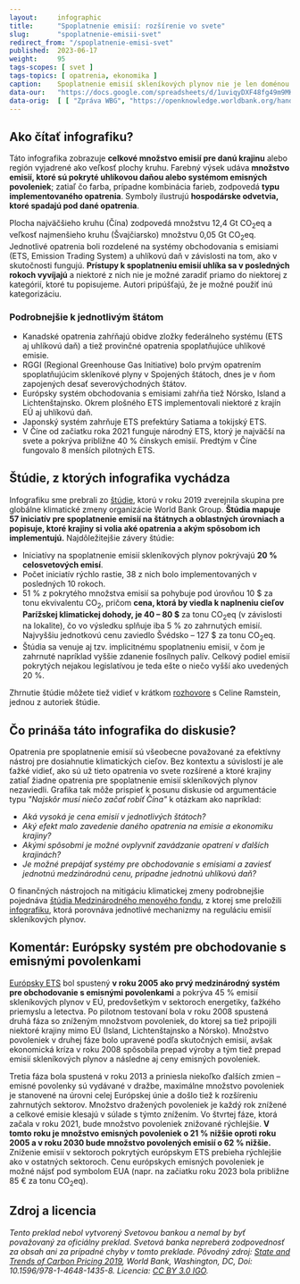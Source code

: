 ```yaml
---
layout:     infographic
title:      "Spoplatnenie emisií: rozšírenie vo svete"
slug:       "spoplatnenie-emisii-svet"
redirect_from: "/spoplatnenie-emisi-svet"
published:  2023-06-17
weight:     95
tags-scopes: [ svet ]
tags-topics: [ opatrenia, ekonomika ]
caption:    Spoplatnenie emisií skleníkových plynov nie je len doménou Európskej únie – mnoho krajín sveta má zavedenú uhlíkovú daň alebo systém emisných povoleniek.
data-our:   "https://docs.google.com/spreadsheets/d/1uviqyDXF48fg49m9MKZV-ghN_nmoteMqfFgt01ouqjg/edit?usp=sharing"
data-orig:	[ [ "Zpráva WBG", "https://openknowledge.worldbank.org/handle/10986/31755" ] ]
---
```

## Ako čítať infografiku?

Táto infografika zobrazuje **celkové množstvo emisií pre danú krajinu** alebo región vyjadrené ako veľkosť plochy kruhu. Farebný výsek udáva **množstvo emisií, ktoré sú pokryté uhlíkovou daňou alebo systémom emisných povoleniek**; zatiaľ čo farba, prípadne kombinácia farieb, zodpovedá **typu implementovaného opatrenia**. Symboly ilustrujú **hospodárske odvetvia, ktoré spadajú pod dané opatrenia**.

Plocha najväčšieho kruhu (Čína) zodpovedá množstvu 12,4 Gt <glossary id="co2eq">CO<sub>2</sub>eq</glossary> a veľkosť najmenšieho kruhu (Švajčiarsko) množstvu 0,05 Gt CO<sub>2</sub>eq. Jednotlivé opatrenia boli rozdelené na systémy obchodovania s emisiami (ETS, Emission Trading System) a uhlíkovú daň v závislosti na tom, ako v skutočnosti fungujú. **Prístupy k spoplatneniu emisií uhlíka sa v posledných rokoch vyvíjajú** a niektoré z nich nie je možné zaradiť priamo do niektorej z kategórií, ktoré tu popisujeme. Autori pripúšťajú, že je možné použiť inú kategorizáciu.

### Podrobnejšie k jednotlivým štátom

* Kanadské opatrenia zahŕňajú obidve zložky federálneho systému (ETS aj uhlíkovú daň) a tiež provinčné opatrenia spoplatňujúce uhlíkové emisie.
* RGGI (Regional Greenhouse Gas Initiative) bolo prvým opatrením spoplatňujúcim skleníkové plyny v Spojených štátoch, dnes je v ňom zapojených desať severovýchodných štátov.
* Európsky systém obchodovania s emisiami zahŕňa tiež Nórsko, Island a Lichtenštajnsko. Okrem plošného ETS implementovali niektoré z krajín EÚ aj uhlíkovú daň.
* Japonský systém zahrňuje ETS prefektúry Satiama a tokijský ETS.
* V Číne od začiatku roka 2021 funguje národný ETS, ktorý je najväčší na svete a pokrýva približne 40 % čínskych emisií. Predtým v Číne fungovalo 8 menších pilotných ETS.

## Štúdie, z ktorých infografika vychádza

Infografiku sme prebrali zo [štúdie](https://openknowledge.worldbank.org/handle/10986/31755), ktorú v roku 2019 zverejnila skupina pre globálne klimatické zmeny organizácie World Bank Group. **Štúdia mapuje 57 iniciatív pre spoplatnenie emisií na štátnych a oblastných úrovniach a popisuje, ktoré krajiny si volia aké opatrenia a akým spôsobom ich implementujú.** Najdôležitejšie závery štúdie:

* Iniciatívy na spoplatnenie emisií skleníkových plynov pokrývajú **20 % celosvetových emisí**.
* Počet iniciatív rýchlo rastie, 38 z nich bolo implementovaných v posledných 10 rokoch.
* 51 % z pokrytého množstva emisií sa pohybuje pod úrovňou 10 $ za tonu ekvivalentu CO<sub>2</sub>, pričom **cena, ktorá by viedla k naplneniu cieľov Parížskej klimatickej dohody, je 40 – 80 $** za tonu CO<sub>2</sub>eq (v závislosti na lokalite), čo vo výsledku splňuje iba  5 % zo zahrnutých emisií. Najvyššiu jednotkovú cenu zaviedlo Švédsko – 127 $ za tonu CO<sub>2</sub>eq.
* Štúdia sa venuje aj tzv. implicitnému spoplatneniu emisií, v čom je zahrnuté napríklad vyššie zdanenie fosílnych palív. Celkový podiel emisií pokrytých nejakou legislatívou je teda ešte o niečo vyšší ako uvedených 20 %.

Zhrnutie štúdie môžete tiež vidieť v krátkom [rozhovore](https://www.youtube.com/watch?v=jBcpZahjKcE) s Celine Ramstein, jednou z autoriek štúdie.

## Čo prináša táto infografika do diskusie?

Opatrenia pre spoplatnenie emisií sú všeobecne považované za efektívny nástroj pre dosiahnutie klimatických cieľov. Bez kontextu a súvislostí je ale ťažké vidieť, ako sú už tieto opatrenia vo svete rozšírené a ktoré krajiny zatiaľ žiadne opatrenia pre spoplatnenie emisií skleníkových plynov nezaviedli. Grafika tak môže prispieť k posunu diskusie od argumentácie typu *"Najskôr musí niečo začať robiť Čína"* k otázkam ako napríklad:

* *Aká vysoká je cena emisií v jednotlivých štátoch?*
* *Aký efekt malo zavedenie daného opatrenia na emisie a ekonomiku krajiny?*
* *Akými spôsobmi je možné ovplyvniť zavádzanie opatrení v ďalších krajinách?*
* *Je možné prepájať systémy pre obchodovanie s emisiami a zaviesť jednotnú medzinárodnú cenu, prípadne jednotnú uhlíkovú daň?*

O finančných nástrojoch na mitigáciu klimatickej zmeny podrobnejšie pojednáva [štúdia Medzinárodného menového fondu](https://www.imf.org/en/Publications/FM/Issues/2019/09/12/fiscal-monitor-october-2019), z ktorej sme preložili [infografiku](/infografiky/mitigacne-opatrenia-mmf), ktorá porovnáva jednotlivé mechanizmy na reguláciu emisií skleníkových plynov.

## Komentár: Európsky systém pre obchodovanie s emisnými povolenkami

[Európsky ETS](https://ec.europa.eu/clima/policies/ets_en) bol spustený **v roku 2005 ako prvý medzinárodný systém pre obchodovanie s emisnými povolenkami** a pokrýva 45 % emisií skleníkových plynov v EÚ, predovšetkým v sektoroch energetiky, ťažkého priemyslu a letectva. Po pilotnom testovaní bola v roku 2008 spustená druhá fáza so zníženým množstvom povoleniek, do ktorej sa tiež pripojili niektoré krajiny mimo EÚ (Island, Lichtenštajnsko a Nórsko). Množstvo povoleniek v druhej fáze bolo upravené podľa skutočných emisií, avšak ekonomická kríza v roku 2008 spôsobila prepad výroby a tým tiež prepad emisií skleníkových plynov a následne aj ceny emisných povoleniek.

Tretia fáza bola spustená v roku 2013 a priniesla niekoľko ďalších zmien – emisné povolenky sú vydávané v dražbe, maximálne množstvo povoleniek je stanovené na úrovni celej Európskej únie a došlo tiež k rozšíreniu zahrnutých sektorov. Množstvo dražených povoleniek je každý rok znížené a celkové emisie klesajú v súlade s týmto znížením. Vo štvrtej fáze, ktorá začala v roku 2021, bude množstvo povoleniek znižované rýchlejšie. **V tomto roku je množstvo emisných povoleniek o 21 % nižšie oproti roku 2005 a v roku 2030 bude množstvo povolených emisií o 62 % nižšie.** Zníženie emisií v sektoroch pokrytých európskym ETS prebieha rýchlejšie ako v ostatných sektoroch. Cenu európskych emisných povoleniek je možné nájsť pod symbolom EUA (napr. na začiatku roku 2023 bola približne 85 € za tonu CO<sub>2</sub>eq).

## Zdroj a licencia

_Tento preklad nebol vytvorený Svetovou bankou a nemal by byť považovaný za oficiálny preklad. Svetová banka nepreberá zodpovednosť za obsah ani za prípadné chyby v tomto preklade. Pôvodný zdroj: [State and Trends of Carbon Pricing 2019](https://openknowledge.worldbank.org/handle/10986/31755), World Bank, Washington, DC, Doi: 10.1596/978-1-4648-1435-8. Licencia: [CC BY 3.0 IGO](https://creativecommons.org/licenses/by/3.0/igo/)._
